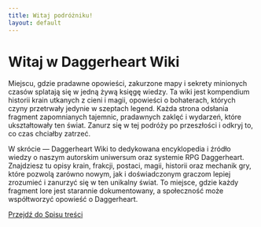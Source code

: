```yaml
---
title: Witaj podróżniku!
layout: default
---
```


# Witaj w Daggerheart Wiki

Miejscu, gdzie pradawne opowieści, zakurzone mapy i sekrety minionych czasów splatają się w jedną żywą księgę wiedzy. Ta wiki jest kompendium historii krain utkanych z cieni i magii, opowieści o bohaterach, których czyny przetrwały jedynie w szeptach legend. Każda strona odsłania fragment zapomnianych tajemnic, pradawnych zaklęć i wydarzeń, które ukształtowały ten świat. Zanurz się w tej podróży po przeszłości i odkryj to, co czas chciałby zatrzeć.

W skrócie — Daggerheart Wiki to dedykowana encyklopedia i źródło wiedzy o naszym autorskim uniwersum oraz systemie RPG Daggerheart. Znajdziesz tu opisy krain, frakcji, postaci, magii, historii oraz mechanik gry, które pozwolą zarówno nowym, jak i doświadczonym graczom lepiej zrozumieć i zanurzyć się w ten unikalny świat. To miejsce, gdzie każdy fragment lore jest starannie dokumentowany, a społeczność może współtworzyć opowieść o Daggerheart.

[Przejdź do Spisu treści](index.md)
